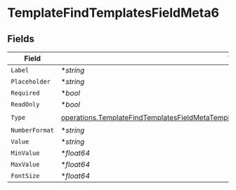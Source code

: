 # TemplateFindTemplatesFieldMeta6


## Fields

| Field                                                                                                                                                                                                        | Type                                                                                                                                                                                                         | Required                                                                                                                                                                                                     | Description                                                                                                                                                                                                  |
| ------------------------------------------------------------------------------------------------------------------------------------------------------------------------------------------------------------ | ------------------------------------------------------------------------------------------------------------------------------------------------------------------------------------------------------------ | ------------------------------------------------------------------------------------------------------------------------------------------------------------------------------------------------------------ | ------------------------------------------------------------------------------------------------------------------------------------------------------------------------------------------------------------ |
| `Label`                                                                                                                                                                                                      | **string*                                                                                                                                                                                                    | :heavy_minus_sign:                                                                                                                                                                                           | N/A                                                                                                                                                                                                          |
| `Placeholder`                                                                                                                                                                                                | **string*                                                                                                                                                                                                    | :heavy_minus_sign:                                                                                                                                                                                           | N/A                                                                                                                                                                                                          |
| `Required`                                                                                                                                                                                                   | **bool*                                                                                                                                                                                                      | :heavy_minus_sign:                                                                                                                                                                                           | N/A                                                                                                                                                                                                          |
| `ReadOnly`                                                                                                                                                                                                   | **bool*                                                                                                                                                                                                      | :heavy_minus_sign:                                                                                                                                                                                           | N/A                                                                                                                                                                                                          |
| `Type`                                                                                                                                                                                                       | [operations.TemplateFindTemplatesFieldMetaTemplatesResponse200ApplicationJSONResponseBodyType](../../models/operations/templatefindtemplatesfieldmetatemplatesresponse200applicationjsonresponsebodytype.md) | :heavy_check_mark:                                                                                                                                                                                           | N/A                                                                                                                                                                                                          |
| `NumberFormat`                                                                                                                                                                                               | **string*                                                                                                                                                                                                    | :heavy_minus_sign:                                                                                                                                                                                           | N/A                                                                                                                                                                                                          |
| `Value`                                                                                                                                                                                                      | **string*                                                                                                                                                                                                    | :heavy_minus_sign:                                                                                                                                                                                           | N/A                                                                                                                                                                                                          |
| `MinValue`                                                                                                                                                                                                   | **float64*                                                                                                                                                                                                   | :heavy_minus_sign:                                                                                                                                                                                           | N/A                                                                                                                                                                                                          |
| `MaxValue`                                                                                                                                                                                                   | **float64*                                                                                                                                                                                                   | :heavy_minus_sign:                                                                                                                                                                                           | N/A                                                                                                                                                                                                          |
| `FontSize`                                                                                                                                                                                                   | **float64*                                                                                                                                                                                                   | :heavy_minus_sign:                                                                                                                                                                                           | N/A                                                                                                                                                                                                          |